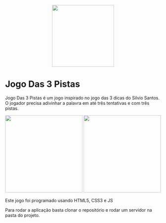 <p align="center">
  <img src="https://i.imgur.com/eW7iOcr.png" width="200px" height="auto" />
</p>
<h1>Jogo Das 3 Pistas</h1>
<p>
Jogo Das 3 Pistas é um jogo inspirado no jogo das 3 dicas do Silvio Santos.
O jogador precisa adivinhar a palavra em até três tentativas e com três pistas.
</p>
<p align="center" >
  <img src="https://i.imgur.com/QKPSBuc.png" width="250px" height="auto" />
  <img src="https://i.imgur.com/5jexQG5.png" width="250px" height="auto" />
</p>

Este jogo foi programado usando HTML5, CSS3 e JS <br>

Para rodar a aplicação basta clonar o repositório e rodar um servidor na pasta do projeto.
